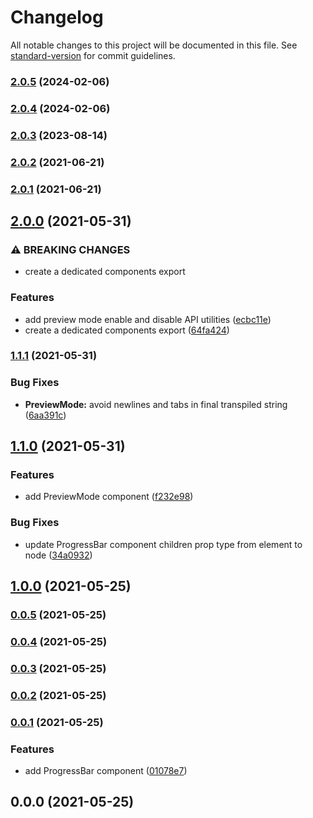 # Changelog

All notable changes to this project will be documented in this file. See [standard-version](https://github.com/conventional-changelog/standard-version) for commit guidelines.

### [2.0.5](https://github.com/growthops-digital/ext-nextjs/compare/v2.0.4...v2.0.5) (2024-02-06)

### [2.0.4](https://github.com/growthops-digital/ext-nextjs/compare/v2.0.3...v2.0.4) (2024-02-06)

### [2.0.3](https://github.com/growthops-digital/ext-nextjs/compare/v2.0.2...v2.0.3) (2023-08-14)

### [2.0.2](https://github.com/growthops-digital/ext-nextjs/compare/v2.0.1...v2.0.2) (2021-06-21)

### [2.0.1](https://github.com/growthops-digital/ext-nextjs/compare/v2.0.0...v2.0.1) (2021-06-21)

## [2.0.0](https://github.com/growthops-digital/ext-nextjs/compare/v1.1.1...v2.0.0) (2021-05-31)


### ⚠ BREAKING CHANGES

* create a dedicated components export

### Features

* add preview mode enable and disable API utilities ([ecbc11e](https://github.com/growthops-digital/ext-nextjs/commit/ecbc11e1aa3ccc4ae802b7c103c84f3f47a4d93e))
* create a dedicated components export ([64fa424](https://github.com/growthops-digital/ext-nextjs/commit/64fa4241edec55e3e3fac9fc252f04ad90710f6c))

### [1.1.1](https://github.com/growthops-digital/ext-nextjs/compare/v1.1.0...v1.1.1) (2021-05-31)


### Bug Fixes

* **PreviewMode:** avoid newlines and tabs in final transpiled string ([6aa391c](https://github.com/growthops-digital/ext-nextjs/commit/6aa391c2a8ff459b538aa95f2e2393cac4154098))

## [1.1.0](https://github.com/growthops-digital/ext-nextjs/compare/v1.0.0...v1.1.0) (2021-05-31)


### Features

* add PreviewMode component ([f232e98](https://github.com/growthops-digital/ext-nextjs/commit/f232e98e0737db252264fb2d91584336244556b4))


### Bug Fixes

* update ProgressBar component children prop type from element to node ([34a0932](https://github.com/growthops-digital/ext-nextjs/commit/34a09329b819d4c795516fca32db43bf31ce2047))

## [1.0.0](https://github.com/growthops-digital/ext-nextjs/compare/v0.0.5...v1.0.0) (2021-05-25)

### [0.0.5](https://github.com/growthops-digital/ext-nextjs/compare/v0.0.4...v0.0.5) (2021-05-25)

### [0.0.4](https://github.com/growthops-digital/lib-nextjs/compare/v0.0.3...v0.0.4) (2021-05-25)

### [0.0.3](https://github.com/growthops-digital/lib-nextjs/compare/v0.0.2...v0.0.3) (2021-05-25)

### [0.0.2](https://github.com/growthops-digital/lib-nextjs/compare/v0.0.1...v0.0.2) (2021-05-25)

### [0.0.1](https://github.com/growthops-digital/lib-nextjs/compare/v0.0.0...v0.0.1) (2021-05-25)


### Features

* add ProgressBar component ([01078e7](https://github.com/growthops-digital/lib-nextjs/commit/01078e7fb8abc4a550ec221053562ee2bdf1d768))

## 0.0.0 (2021-05-25)
